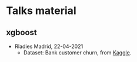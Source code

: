 # Talks material

## xgboost
* Rladies Madrid, 22-04-2021 
  * Dataset: Bank customer churn, from [Kaggle](https://www.kaggle.com/santoshd3/bank-customers). 
